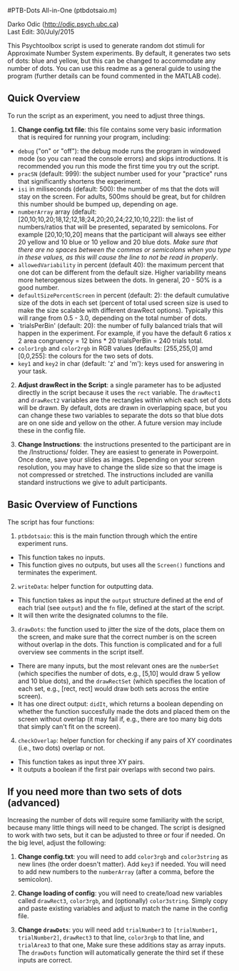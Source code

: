 #PTB-Dots All-in-One (ptbdotsaio.m)

Darko Odic (http://odic.psych.ubc.ca) <br />
Last Edit: 30/July/2015 <br />

This Psychtoolbox script is used to generate random dot stimuli for Approximate Number System experiments. By default, it generates two sets of dots: blue and yellow, but this can be changed to accommodate any number of dots. You can use this readme as a general guide to using the program (further details can be found commented in the MATLAB code).

## Quick Overview
To run the script as an experiment, you need to adjust three things.

1. **Change config.txt file**: this file contains some very basic information that is required for running your program, including:
  * `debug` ("on" or "off"): the debug mode runs the program in windowed mode (so you can read the console errors) and skips introductions. It is recommended you run this mode the first time you try out the script. 
  * `pracSN` (default: 999): the subject number used for your "practice" runs that significantly shortens the experiment.
  *  `isi` in miliseconds (default: 500): the number of ms that the dots will stay on the screen. For adults, 500ms should be great, but for children this number should be bumped up, depending on age. 
  * `numberArray` array (default: [20,10;10,20;18,12;12,18;24,20;20,24;22,10;10,22]): the list of numbers/ratios that will be presented, separated by semicolons. For example [20,10;10,20] means that the participant will always see either 20 yellow and 10 blue or 10 yellow and 20 blue dots. *Make sure that there are no spaces between the commas or semicolons when you type in these values, as this will cause the line to not be read in properly*. 
  * `allowedVariability` in percent (default 40): the maximum percent that one dot can be different from the default size. Higher variability means more heterogenous sizes between the dots. In general, 20 - 50% is a good number. 
  * `defaultSizePercentScreen` in percent (default: 2): the default cumulative size of the dots in each set (percent of total used screen size is used to make the size scalable with different drawRect options). Typically this will range from 0.5 - 3.0, depending on the total number of dots. 
  * `trialsPerBin' (default: 20): the number of fully balanced trials that will happen in the experiment. For example, if you have the default 6 ratios x 2 area congruency = 12 bins * 20 trialsPerBin = 240 trials total. 
  * `color1rgb` and `color2rgb` in RGB values (defaults: [255,255,0] amd [0,0,255]: the colours for the two sets of dots.
  * `key1` and `key2` in char (default: 'z' and 'm'): keys used for answering in your task. 
  
2. **Adjust drawRect in the Script**: a single parameter has to be adjusted directly in the script because it uses the `rect` variable. The `drawRect1` and `drawRect2` variables are the rectangles within which each set of dots will be drawn. By default, dots are drawn in overlapping space, but you can change these two variables to separate the dots so that blue dots are on one side and yellow on the other. A future version may include these in the config file.

3. **Change Instructions**: the instructions presented to the participant are in the /Instructions/ folder. They are easiest to generate in Powerpoint. Once done, save your slides as images. Depending on your screen resolution, you may have to change the slide size so that the image is not compressed or stretched. The instructions included are vanilla standard instructions we give to adult participants.


## Basic Overview of Functions
The script has four functions:

1. `ptbdotsaio`: this is the main function through which the entire experiment runs.
  * This function takes no inputs.
  * This function gives no outputs, but uses all the `Screen()` functions and terminates the experiment. 

2. `writeData`: helper function for outputting data.
  * This function takes as input the `output` structure defined at the end of each trial (see `output`) and the `fn` file, defined at the start of the script.
  * It will then write the designated columns to the file.

3. `drawDots`: the function used to jitter the size of the dots, place them on the screen, and make sure that the correct number is on the screen without overlap in the dots. This function is complicated and for a full overview see comments in the script itself.
  * There are many inputs, but the most relevant ones are the `numberSet` (which specifies the number of dots, e.g., [5,10] would draw 5 yellow and 10 blue dots), and the `drawRectSet` (which specifies the location of each set, e.g., [rect, rect] would draw both sets across the entire screen). 
  * It has one direct output: `didIt`, which returns a boolean depending on whether the function succesfully made the dots and placed them on the screen without overlap (it may fail if, e.g., there are too many big dots that simply can't fit on the screen). 
  
4. `checkOverlap`: helper function for checking if any pairs of XY coordinates (i.e., two dots) overlap or not. 
  * This function takes as input three XY pairs.
  * It outputs a boolean if the first pair overlaps with second two pairs. 

## If you need more than two sets of dots (advanced)
Increasing the number of dots will require some familiarity with the script, because many little things will need to be changed. The script is designed to work with two sets, but it can be adjusted to three or four if needed. On the big level, adjust the following:

1. **Change config.txt**: you will need to add `color3rgb` and `color3string` as new lines (the order doesn't matter). Add `key3` if needed. You will need to add new numbers to the `numberArray` (after a comma, before the semicolon). 

2. **Change loading of config**: you will need to create/load new variables called `drawRect3`, `color3rgb`, and (optionally) `color3string`. Simply copy and paste existing variables and adjust to match the name in the config file.

3. **Change `drawDots`**: you will need add `trialNumber3` to `[trialNumber1, trialNumber2]`, `drawRect3` to that line, `color3rgb` to that line, and `trialArea3` to that one, Make sure these additions stay as array inputs. The `drawDots` function will automatically generate the third set if these inputs are correct. 
